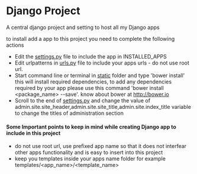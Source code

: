 # Django Project
A central django project and setting to host all my Django apps

to install add a app to this project you need to complete the following actions
* Edit the [settings.py](projects/settings.py) file to include the app in INSTALLED_APPS
* Edit urlpatterns in [urls.py](projects/urls.py) file to include your apps urls - do not use root url.
* Start command line or terminal in [static](static/) folder and type 'bower install' this will install required dependencies, to add any dependencies required by your app please use this command 'bower install \<package_name\> --save'. know about bower at http://bower.io
* Scroll to the end of [settings.py](projects/settings.py) and change the value of admin.site.site_header,admin.site.site_title,admin.site.index_title variable to change the titles of administration section

#### Some Important points to keep in mind while creating Django app to include in this project
* do not use root url, use prefixed app name so that it does not interfear other apps functionality and is easy to insert into this project
* keep you templates inside your apps name folder for example templates/\<app_name\>/\<template_name\>
